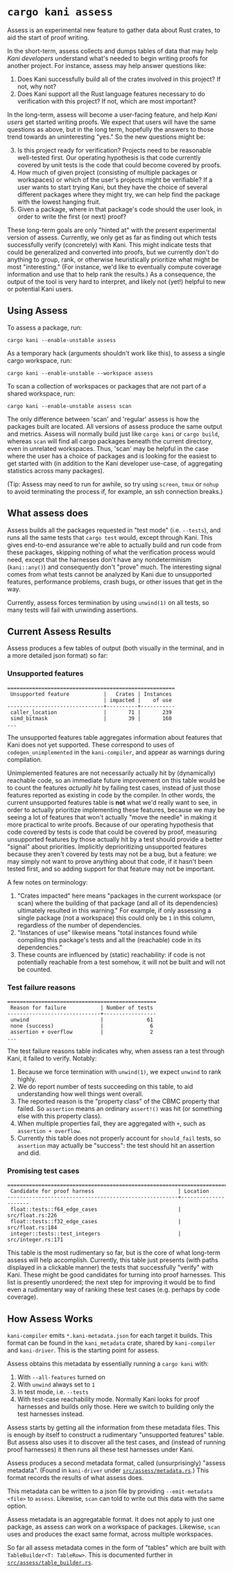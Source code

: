 # `cargo kani assess`

Assess is an experimental new feature to gather data about Rust crates, to aid the start of proof writing.

In the short-term, assess collects and dumps tables of data that may help _Kani developers_ understand what's needed to begin writing proofs for another project.
For instance, assess may help answer questions like:

1. Does Kani successfully build all of the crates involved in this project? If not, why not?
2. Does Kani support all the Rust language features necessary to do verification with this project? If not, which are most important?

In the long-term, assess will become a user-facing feature, and help _Kani users_ get started writing proofs.
We expect that users will have the same questions as above, but in the long term, hopefully the answers to those trend towards an uninteresting "yes."
So the new questions might be:

3. Is this project ready for verification? Projects need to be reasonable well-tested first.
Our operating hypothesis is that code currently covered by unit tests is the code that could become covered by proofs.
4. How much of given project (consisting of multiple packages or workspaces) or which of the user's projects might be verifiable?
If a user wants to start trying Kani, but they have the choice of several different packages where they might try, we can help find the package with the lowest hanging fruit.
5. Given a package, where in that package's code should the user look, in order to write the first (or next) proof?

These long-term goals are only "hinted at" with the present experimental version of assess.
Currently, we only get as far as finding out which tests successfully verify (concretely) with Kani.
This might indicate tests that could be generalized and converted into proofs, but we currently don't do anything to group, rank, or otherwise heuristically prioritize what might be most "interesting."
(For instance, we'd like to eventually compute coverage information and use that to help rank the results.)
As a consequence, the output of the tool is very hard to interpret, and likely not (yet!) helpful to new or potential Kani users.

## Using Assess

To assess a package, run:

```text
cargo kani --enable-unstable assess
```

As a temporary hack (arguments shouldn't work like this), to assess a single cargo workspace, run:

```text
cargo kani --enable-unstable --workspace assess
```

To scan a collection of workspaces or packages that are not part of a shared workspace, run:

```text
cargo kani --enable-unstable assess scan
```

The only difference between 'scan' and 'regular' assess is how the packages built are located.
All versions of assess produce the same output and metrics.
Assess will normally build just like `cargo kani` or `cargo build`, whereas `scan` will find all cargo packages beneath the current directory, even in unrelated workspaces.
Thus, 'scan' may be helpful in the case where the user has a choice of packages and is looking for the easiest to get started with (in addition to the Kani developer use-case, of aggregating statistics across many packages).

(Tip: Assess may need to run for awhile, so try using `screen`, `tmux` or `nohup` to avoid terminating the process if, for example, an ssh connection breaks.)

## What assess does

Assess builds all the packages requested in "test mode" (i.e. `--tests`), and runs all the same tests that `cargo test` would, except through Kani.
This gives end-to-end assurance we're able to actually build and run code from these packages, skipping nothing of what the verification process would need, except that the harnesses don't have any nondeterminism (`kani::any()`) and consequently don't "prove" much.
The interesting signal comes from what tests cannot be analyzed by Kani due to unsupported features, performance problems, crash bugs, or other issues that get in the way.

Currently, assess forces termination by using `unwind(1)` on all tests, so many tests will fail with unwinding assertions.

## Current Assess Results

Assess produces a few tables of output (both visually in the terminal, and in a more detailed json format) so far:

### Unsupported features

```text
======================================================
 Unsupported feature           |   Crates | Instances
                               | impacted |    of use
-------------------------------+----------+-----------
 caller_location               |       71 |       239
 simd_bitmask                  |       39 |       160
...
```

The unsupported features table aggregates information about features that Kani does not yet supported.
These correspond to uses of `codegen_unimplemented` in the `kani-compiler`, and appear as warnings during compilation.

Unimplemented features are not necessarily actually hit by (dynamically) reachable code, so an immediate future improvement on this table would be to count the features *actually hit* by failing test cases, instead of just those features reported as existing in code by the compiler.
In other words, the current unsupported features table is **not** what we'd really want to see, in order to actually prioritize implementing these features, because we may be seeing a lot of features that won't actually "move the needle" in making it more practical to write proofs.
Because of our operating hypothesis that code covered by tests is code that could be covered by proof, measuring unsupported features by those actually hit by a test should provide a better "signal" about priorities.
Implicitly deprioritizing unsupported features because they aren't covered by tests may not be a bug, but a feature: we may simply not want to prove anything about that code, if it hasn't been tested first, and so adding support for that feature may not be important.

A few notes on terminology:

1. "Crates impacted" here means "packages in the current workspace (or scan) where the building of that package (and all of its dependencies) ultimately resulted in this warning."
For example, if only assessing a single package (not a workspace) this could only be `1` in this column, regardless of the number of dependencies.
2. "Instances of use" likewise means "total instances found while compiling this package's tests and all the (reachable) code in its dependencies."
3. These counts are influenced by (static) reachability: if code is not potentially reachable from a test somehow, it will not be built and will not be counted.

### Test failure reasons

```text
================================================
 Reason for failure           | Number of tests
------------------------------+-----------------
 unwind                       |              61
 none (success)               |               6
 assertion + overflow         |               2
...
```

The test failure reasons table indicates why, when assess ran a test through Kani, it failed to verify.
Notably:

1. Because we force termination with `unwind(1)`, we expect `unwind` to rank highly.
2. We do report number of tests succeeding on this table, to aid understanding how well things went overall.
3. The reported reason is the "property class" of the CBMC property that failed. So `assertion` means an ordinary `assert!()` was hit (or something else with this property class).
4. When multiple properties fail, they are aggregated with `+`, such as `assertion + overflow`.
5. Currently this table does not properly account for `should_fail` tests, so `assertion` may actually be "success": the test should hit an assertion and did.

### Promising test cases

```text
=============================================================================
 Candidate for proof harness                           | Location
-------------------------------------------------------+---------------------
 float::tests::f64_edge_cases                          | src/float.rs:226
 float::tests::f32_edge_cases                          | src/float.rs:184
 integer::tests::test_integers                         | src/integer.rs:171
```

This table is the most rudimentary so far, but is the core of what long-term assess will help accomplish.
Currently, this table just presents (with paths displayed in a clickable manner) the tests that successfully "verify" with Kani.
These might be good candidates for turning into proof harnesses.
This list is presently unordered; the next step for improving it would be to find even a rudimentary way of ranking these test cases (e.g. perhaps by code coverage).

## How Assess Works

`kani-compiler` emits `*.kani-metadata.json` for each target it builds.
This format can be found in the `kani_metadata` crate, shared by `kani-compiler` and `kani-driver`.
This is the starting point for assess.

Assess obtains this metadata by essentially running a `cargo kani` with:

1. With `--all-features` turned on
2. With `unwind` always set to `1`
3. In test mode, i.e. `--tests`
4. With test-case reachability mode. Normally Kani looks for proof harnesses and builds only those. Here we switch to building only the test harnesses instead.

Assess starts by getting all the information from these metadata files.
This is enough by itself to construct a rudimentary "unsupported features" table.
But assess also uses it to discover all the test cases, and (instead of running proof harnesses) it then runs all these test harnesses under Kani.

Assess produces a second metadata format, called (unsurprisingly) "assess metadata".
(Found in `kani-driver` under [`src/assess/metadata.rs`](https://github.com/model-checking/kani/blob/main/kani-driver/src/assess/metadata.rs).)
This format records the results of what assess does.

This metadata can be written to a json file by providing `--emit-metadata <file>` to `assess`.
Likewise, `scan` can told to write out this data with the same option.

Assess metadata is an aggregatable format.
It does not apply to just one package, as assess can work on a workspace of packages.
Likewise, `scan` uses and produces the exact same format, across multiple workspaces.

So far all assess metadata comes in the form of "tables" which are built with `TableBuilder<T: TableRow>`.
This is documented further in [`src/assess/table_builder.rs`](https://github.com/model-checking/kani/blob/main/kani-driver/src/assess/table_builder.rs).
